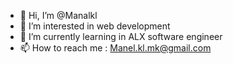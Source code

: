 - 👋 Hi, I’m @Manalkl
- 👀 I’m interested in web development
- 🌱 I’m currently learning in ALX software engineer
- 📫 How to reach me : Manel.kl.mk@gmail.com

<!---
Manalkl/Manalkl is a ✨ special ✨ repository because its `README.md` (this file) appears on your GitHub profile.
You can click the Preview link to take a look at your changes.
--->
